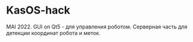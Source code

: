# KasOS-hack
MAI 2022. 
GUI on Qt5 - для управления роботом. 
Серверная часть для детекции координат робота и меток. 
